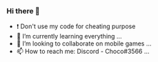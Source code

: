 ### Hi there 👋

- ❗ Don't use my code for cheating purpose
- 🌱 I’m currently learning everything ...
- 👯 I’m looking to collaborate on mobile games ...
- 📫 How to reach me: Discord - Choco#3566 ...
